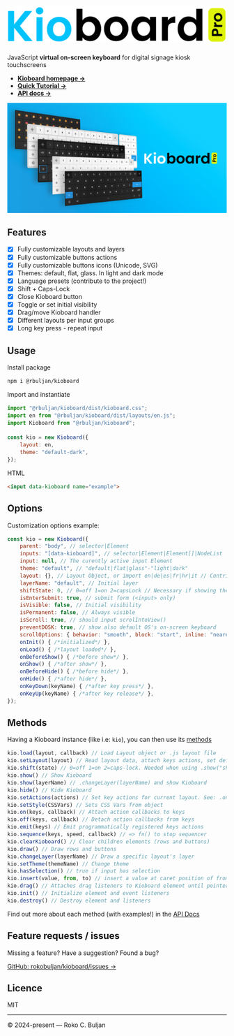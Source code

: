 # <picture><source media="(prefers-color-scheme: dark)" srcset="src/page/kioboard-logo-dark.svg"><img alt="Kioboard" src="src/page/kioboard-logo.svg"></picture>

JavaScript **virtual on-screen keyboard** for digital signage kiosk touchscreens

- [**Kioboard homepage &rarr;**](https://rokobuljan.github.io/kioboard/)  
- **[Quick Tutorial &rarr;](tutorial.md)**  
- **[API docs &rarr;](api.md)**  

![Kioboard](src/page/wallpaper.png)

## Features

- [x] Fully customizable layouts and layers
- [x] Fully customizable buttons actions
- [x] Fully customizable buttons icons (Unicode, SVG)
- [x] Themes: default, flat, glass. In light and dark mode
- [x] Language presets (contribute to the project!)
- [x] Shift + Caps-Lock
- [x] Close Kioboard button
- [x] Toggle or set initial visibility
- [x] Drag/move Kioboard handler
- [x] Different layouts per input groups
- [x] Long key press - repeat input

## Usage

Install package

```bash
npm i @rbuljan/kioboard
```

Import and instantiate

```js
import "@rbuljan/kioboard/dist/kioboard.css";
import en from "@rbuljan/kioboard/dist/layouts/en.js";
import Kioboard from "@rbuljan/kioboard";

const kio = new Kioboard({
    layout: en,
    theme: "default-dark",
});
```

HTML

```html
<input data-kioboard name="example">
```

## Options

Customization options example:

```js
const kio = new Kioboard({
    parent: "body", // selector|Element
    inputs: "[data-kioboard]", // selector|Element|Element[]|NodeList
    input: null, // The curently active input Element
    theme: "default", // "default|flat|glass"-"light|dark"
    layout: {}, // Layout Object, or import en|de|es|fr|hr|it // Contribute for more!
    layerName: "default", // Initial layer
    shiftState: 0, // 0=off 1=on 2=capsLock // Necessary if showing the "shift" layer
    isEnterSubmit: true, // submit form (<input> only)
    isVisible: false, // Initial visibility
    isPermanent: false, // Always visible
    isScroll: true, // should input scrolIntoView()
    preventDOSK: true, // show also default OS's on-screen keyboard
    scrollOptions: { behavior: "smooth", block: "start", inline: "nearest" },
    onInit() { /*initialized*/ },
    onLoad() { /*layout loaded*/ },
    onBeforeShow() { /*before show*/ },
    onShow() { /*after show*/ },
    onBeforeHide() { /*before hide*/ },
    onHide() { /*after hide*/ },
    onKeyDown(keyName) { /*after key press*/ },
    onKeyUp(keyName) { /*after key release*/ },
});
```

## Methods

Having a Kioboard instance (like i.e: `kio`), you can then use its [methods](api.md)

```js
kio.load(layout, callback) // Load Layout object or .js layout file
kio.setLayout(layout) // Read layout data, attach keys actions, set default layer
kio.shift(state) // 0=off 1=on 2=caps-lock. Needed when using .show("shift") or .changeLayer("shift")
kio.show() // Show Kioboard
kio.show(layerName) // .changeLayer(layerName) and show Kioboard 
kio.hide() // Kide Kioboard
kio.setActions(actions) // Set key actions for current layout. See: .on()
kio.setStyle(CSSVars) // Sets CSS Vars from object
kio.on(keys, callback) // Attach action callbacks to keys
kio.off(keys, callback) // Detach action callbacks from keys
kio.emit(keys) // Emit programmatically registered keys actions
kio.sequence(keys, speed, callback) // => fn() to stop sequencer
kio.clearKioboard() // Clear children elements (rows and buttons)
kio.draw() // Draw rows and buttons
kio.changeLayer(layerName) // Draw a specific layout's layer
kio.setTheme(themeName) // Change theme
kio.hasSelection() // true if input has selection
kio.insert(value, from, to) // insert a value at caret position of from-to index
kio.drag() // Attaches drag listeners to Kioboard element until pointerup
kio.init() // Initialize element and event listeners
kio.destroy() // Destroy element and listeners
```

Find out more about each method (with examples!) in the [API Docs](api.md)

## Feature requests / issues

Missing a feature? Have a suggestion? Found a bug?

[GitHub: rokobuljan/kioboard/issues &rarr;](https://github.com/rokobuljan/kioboard/issues)

## Licence

MIT

___

&copy; 2024-present — Roko C. Buljan
